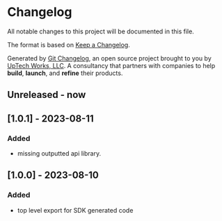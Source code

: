 # Changelog

All notable changes to this project will be documented in this file.

The format is based on [Keep a Changelog](https://keepachangelog.com/en/1.0.0/).

Generated by [Git Changelog](https://github.com/uptech/git-cl), an open source project brought to you by [UpTech Works, LLC](https://upte.ch). A consultancy that partners with companies to help **build**, **launch**, and **refine** their products.


## Unreleased - now


## [1.0.1] - 2023-08-11

### Added
- missing outputted api library.


## [1.0.0] - 2023-08-10

### Added
- top level export for SDK generated code

